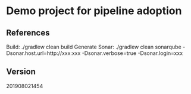 # Demo project for pipeline adoption

## References

Build: ./gradlew clean build
Generate Sonar: ./gradlew clean sonarqube -Dsonar.host.url=http://xxx:xxx  -Dsonar.verbose=true -Dsonar.login=xxx

## Version
201908021454
